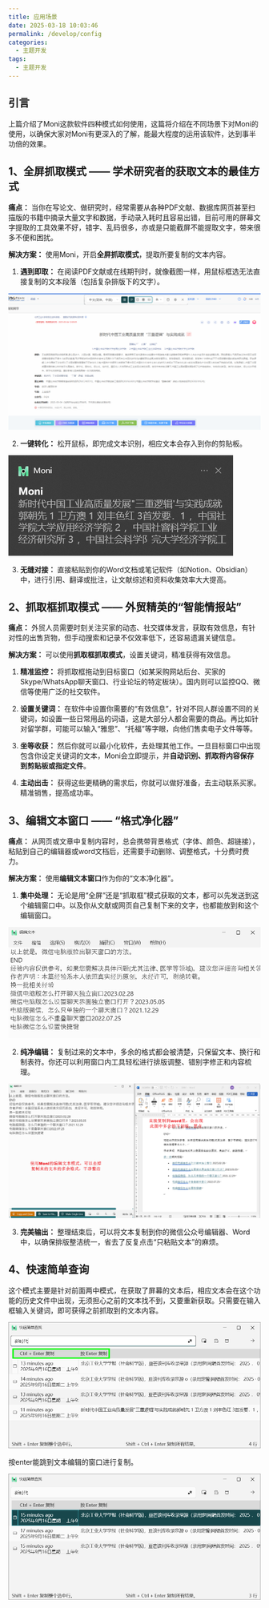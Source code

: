 ```yaml
---
title: 应用场景
date: 2025-03-18 10:03:46
permalink: /develop/config
categories:
  - 主题开发
tags:
  - 主题开发
---
```

## 引言

上篇介绍了Moni这款软件四种模式如何使用，这篇将介绍在不同场景下对Moni的使用，以确保大家对Moni有更深入的了解，能最大程度的运用该软件，达到事半功倍的效果。

## 1、全屏抓取模式 —— 学术研究者的获取文本的最佳方式

**痛点：** 当你在写论文、做研究时，经常需要从各种PDF文献、数据库网页甚至扫描版的书籍中摘录大量文字和数据，手动录入耗时且容易出错，目前可用的屏幕文字提取的工具效果不好，错字、乱码很多，亦或是只能截屏不能提取文字，带来很多不便和困扰。

**解决方案：** 使用Moni，开启**全屏抓取模式**，提取所要复制的文本内容。


1. **遇到即取：** 在阅读PDF文献或在线期刊时，就像截图一样，用鼠标框选无法直接复制的文本段落（包括复杂排版下的文字）。

![](assert/2025-09-16_091853.png)

2. **一键转化：** 松开鼠标，即完成文本识别，相应文本会存入到你的剪贴板。

![](assert/2025-09-16_092149.png)

3. **无缝对接：** 直接粘贴到你的Word文档或笔记软件（如Notion、Obsidian）中，进行引用、翻译或批注，让文献综述和资料收集效率大大提高。


## 2、抓取框抓取模式 —— 外贸精英的“智能情报站”

**痛点：** 外贸人员需要时刻关注买家的动态、社交媒体发言，获取有效信息，有针对性的出售货物，但手动搜索和记录不仅效率低下，还容易遗漏关键信息。

**解决方案：** 可以使用**抓取框抓取模式**，设置关键词，精准获得有效信息。

1. **精准监控：** 将抓取框拖动到目标窗口（如某采购网站后台、买家的Skype/WhatsApp聊天窗口、行业论坛的特定板块）。国内则可以监控QQ、微信等使用广泛的社交软件。



2. **设置关键词：** 在软件中设置你需要的“有效信息”，针对不同人群设置不同的关键词，如设置一些日常用品的词语，这是大部分人都会需要的商品。再比如针对留学群，可能可以输入“雅思”、“托福”等字眼，向他们售卖电子文件等等。



3. **坐等收获：** 然后你就可以最小化软件，去处理其他工作。一旦目标窗口中出现包含你设定关键词的文本，Moni会立即提示，并**自动识别、抓取将内容保存到剪贴板或指定文件**。



4. **主动出击：** 获得这些更精确的需求后，你就可以做好准备，去主动联系买家。精准销售，提高成功率。

## 3、编辑文本窗口 —— “格式净化器”

**痛点：** 从网页或文章中复制内容时，总会携带背景格式（字体、颜色、超链接），粘贴到自己的编辑器或word文档后，还需要手动删除、调整格式，十分费时费力。

**解决方案：** 使用**编辑文本窗口**作为你的“文本净化器”。

1. **集中处理：** 无论是用“全屏”还是“抓取框”模式获取的文本，都可以先发送到这个编辑窗口中。以及你从文献或网页自己复制下来的文字，也都能放到和这个编辑窗口。

![](assert/2025-09-16_093217.png)

2. **纯净编辑：** 复制过来的文本中，多余的格式都会被清楚，只保留文本、换行和制表符。你还可以利用窗口内工具轻松进行排版调整、错别字修正和内容梳理。

![](assert/2025-09-16_092758.png)

3. **完美输出：** 整理结束后，可以将文本复制到你的微信公众号编辑器、Word中，以确保排版整洁统一，省去了反复点击“只粘贴文本”的麻烦。

## 4、快速简单查询 

这个模式主要是针对前面两中模式，在获取了屏幕的文本后，相应文本会在这个功能的历史文件中出现，无须担心之前的文本找不到，又要重新获取。只需要在输入框输入关键词，即可获得之前抓取到的文本内容。

![](assert/Quicker_20250916_093421.png)

按enter能跳到文本编辑的窗口进行复制。

![](assert/Quicker_20250916_093554.png)
